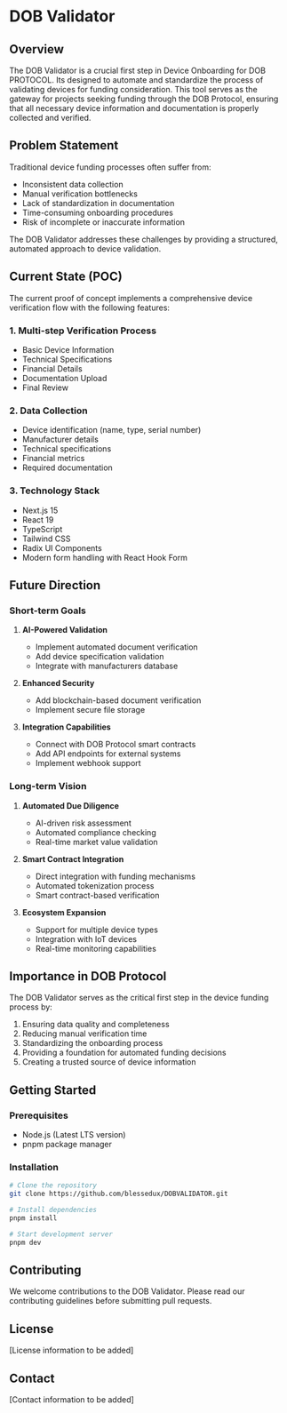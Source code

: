 # DOB Validator

## Overview

The DOB Validator is a crucial first step in Device Onboarding for DOB PROTOCOL. Its designed to automate and standardize the process of validating devices for funding consideration. This tool serves as the gateway for projects seeking funding through the DOB Protocol, ensuring that all necessary device information and documentation is properly collected and verified.

## Problem Statement

Traditional device funding processes often suffer from:

- Inconsistent data collection
- Manual verification bottlenecks
- Lack of standardization in documentation
- Time-consuming onboarding procedures
- Risk of incomplete or inaccurate information

The DOB Validator addresses these challenges by providing a structured, automated approach to device validation.

## Current State (POC)

The current proof of concept implements a comprehensive device verification flow with the following features:

### 1. Multi-step Verification Process

- Basic Device Information
- Technical Specifications
- Financial Details
- Documentation Upload
- Final Review

### 2. Data Collection

- Device identification (name, type, serial number)
- Manufacturer details
- Technical specifications
- Financial metrics
- Required documentation

### 3. Technology Stack

- Next.js 15
- React 19
- TypeScript
- Tailwind CSS
- Radix UI Components
- Modern form handling with React Hook Form

## Future Direction

### Short-term Goals

1. **AI-Powered Validation**

   - Implement automated document verification
   - Add device specification validation
   - Integrate with manufacturers database

2. **Enhanced Security**

   - Add blockchain-based document verification
   - Implement secure file storage

3. **Integration Capabilities**
   - Connect with DOB Protocol smart contracts
   - Add API endpoints for external systems
   - Implement webhook support

### Long-term Vision

1. **Automated Due Diligence**

   - AI-driven risk assessment
   - Automated compliance checking
   - Real-time market value validation

2. **Smart Contract Integration**

   - Direct integration with funding mechanisms
   - Automated tokenization process
   - Smart contract-based verification

3. **Ecosystem Expansion**
   - Support for multiple device types
   - Integration with IoT devices
   - Real-time monitoring capabilities

## Importance in DOB Protocol

The DOB Validator serves as the critical first step in the device funding process by:

1. Ensuring data quality and completeness
2. Reducing manual verification time
3. Standardizing the onboarding process
4. Providing a foundation for automated funding decisions
5. Creating a trusted source of device information

## Getting Started

### Prerequisites

- Node.js (Latest LTS version)
- pnpm package manager

### Installation

```bash
# Clone the repository
git clone https://github.com/blessedux/DOBVALIDATOR.git

# Install dependencies
pnpm install

# Start development server
pnpm dev
```

## Contributing

We welcome contributions to the DOB Validator. Please read our contributing guidelines before submitting pull requests.

## License

[License information to be added]

## Contact

[Contact information to be added]
